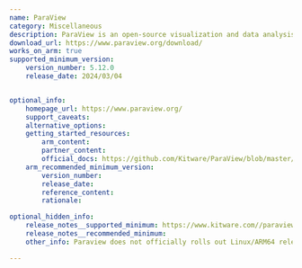 ```yaml
---
name: ParaView
category: Miscellaneous
description: ParaView is an open-source visualization and data analysis application based on Visualization Toolkit.
download_url: https://www.paraview.org/download/
works_on_arm: true
supported_minimum_version:
    version_number: 5.12.0
    release_date: 2024/03/04


optional_info:
    homepage_url: https://www.paraview.org/
    support_caveats:
    alternative_options:
    getting_started_resources:
        arm_content:
        partner_content:
        official_docs: https://github.com/Kitware/ParaView/blob/master/Documentation/dev/build.md#building-paraview
    arm_recommended_minimum_version:
        version_number:
        release_date:
        reference_content:
        rationale:

optional_hidden_info:
    release_notes__supported_minimum: https://www.kitware.com//paraview-5-12-0-release-notes/
    release_notes__recommended_minimum:
    other_info: Paraview does not officially rolls out Linux/ARM64 releases. However, release notes in version 5.12.0 mentions about AArch64 support that ParaView can be built for AArch64 using NVIDIA IndeX ParaView Plugin.

---
```


